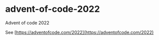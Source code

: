 # advent-of-code-2022

Advent of code 2022

See [https://adventofcode.com/2022](https://adventofcode.com/2022)
